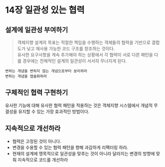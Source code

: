 
# 14장 일관성 있는 협력

## 설계에 일관성 부여하기

> 객체지향 설계의 목표는 적절한 책임을 수행하는 객체들의 협력을 기반으로 결합도가 낮고 재사용 가능한 코드 구조를 창조하는 것이다.   
> 유사한 요구사항을 계속 추가해야 하는 상황에서 각 협력이 서로 다른 패턴을 다를 경우에는 전체적인 설계의 일관성이 서서히 무너지게 된다.

    변하는 개념을 변하지 않는 개념으로부터 분리하라
    변하는 개념을 캡슐화하라


## 구체적인 협력 구현하기

유사한 기능에 대해 유사한 협력 패턴을 적용하는 것은 객체지향 시스템에서 개념적 무결성을 유지할 수 있는 가장 효과적인 방법이다.

## 지속적으로 개선하라

- 협력은 고정된 것이 아니다.
- 변경을 수용할 수 있는 협력 패턴을 향해 과감하게 리팩터링 하라.
- 현재의 설계에 맹목적으로 일관성을 맞추는 것이 아니라 달라지는 변경의 방향에 맞춰 지속적으로 코드를 개선하라